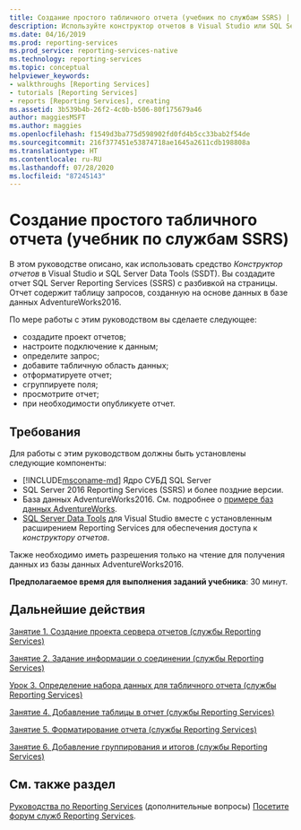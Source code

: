 ```yaml
---
title: Создание простого табличного отчета (учебник по службам SSRS) | Документы Майкрософт
description: Используйте конструктор отчетов в Visual Studio или SQL Server Data Tools (SSDT) для создания отчета SQL Server Reporting Services (SSRS) с разбивкой на страницы.
ms.date: 04/16/2019
ms.prod: reporting-services
ms.prod_service: reporting-services-native
ms.technology: reporting-services
ms.topic: conceptual
helpviewer_keywords:
- walkthroughs [Reporting Services]
- tutorials [Reporting Services]
- reports [Reporting Services], creating
ms.assetid: 3b539b4b-26f2-4c0b-b506-80f175679a46
author: maggiesMSFT
ms.author: maggies
ms.openlocfilehash: f1549d3ba775d598902fd0fd4b5cc33bab2f54de
ms.sourcegitcommit: 216f377451e53874718ae1645a2611cdb198808a
ms.translationtype: HT
ms.contentlocale: ru-RU
ms.lasthandoff: 07/28/2020
ms.locfileid: "87245143"
---
```

# <a name="create-a-basic-table-report-ssrs-tutorial"></a>Создание простого табличного отчета (учебник по службам SSRS)

В этом руководстве описано, как использовать средство *Конструктор отчетов* в Visual Studio и SQL Server Data Tools (SSDT). Вы создадите отчет SQL Server Reporting Services (SSRS) с разбивкой на страницы. Отчет содержит таблицу запросов, созданную на основе данных в базе данных AdventureWorks2016.

По мере работы с этим руководством вы сделаете следующее:
  
- создадите проект отчетов;
- настроите подключение к данным;
- определите запрос;
- добавите табличную область данных;
- отформатируете отчет;
- сгруппируете поля;
- просмотрите отчет;
- при необходимости опубликуете отчет.

## <a name="requirements"></a>Требования

Для работы с этим руководством должны быть установлены следующие компоненты:

- [!INCLUDE[msconame-md](../includes/msconame-md.md)] Ядро СУБД SQL Server  
- SQL Server 2016 Reporting Services (SSRS) и более поздние версии.
- База данных AdventureWorks2016.  См. подробнее о [примере баз данных AdventureWorks](https://github.com/Microsoft/sql-server-samples/releases).
- [SQL Server Data Tools](../ssdt/download-sql-server-data-tools-ssdt.md) для Visual Studio вместе с установленным расширением Reporting Services для обеспечения доступа к *конструктору отчетов*.
  
Также необходимо иметь разрешения только на чтение для получения данных из базы данных AdventureWorks2016.

**Предполагаемое время для выполнения заданий учебника**: 30 минут.

## <a name="next-steps"></a>Дальнейшие действия

[Занятие 1. Создание проекта сервера отчетов (службы Reporting Services)](lesson-1-creating-a-report-server-project-reporting-services.md)

[Занятие 2. Задание информации о соединении (службы Reporting Services)](lesson-2-specifying-connection-information-reporting-services.md)

[Урок 3. Определение набора данных для табличного отчета (службы Reporting Services)](lesson-3-defining-a-dataset-for-the-table-report-reporting-services.md)

[Занятие 4. Добавление таблицы в отчет (службы Reporting Services)](lesson-4-adding-a-table-to-the-report-reporting-services.md)

[Занятие 5. Форматирование отчета (службы Reporting Services)](lesson-5-formatting-a-report-reporting-services.md)

[Занятие 6. Добавление группирования и итогов (службы Reporting Services)](lesson-6-adding-grouping-and-totals-reporting-services.md)

## <a name="see-also"></a>См. также раздел

[Руководства по Reporting Services](reporting-services-tutorials-ssrs.md) (дополнительные вопросы) [Посетите форум служб Reporting Services](https://go.microsoft.com/fwlink/?LinkId=620231).
